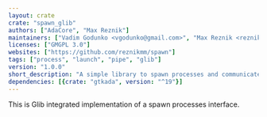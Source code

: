 ```yaml
---
layout: crate
crate: "spawn_glib"
authors: ["AdaCore", "Max Reznik"]
maintainers: ["Vadim Godunko <vgodunko@gmail.com>", "Max Reznik <reznikmm@gmail.com>"]
licenses: ["GMGPL 3.0"]
websites: ["https://github.com/reznikmm/spawn"]
tags: ["process", "launch", "pipe", "glib"]
version: "1.0.0"
short_description: "A simple library to spawn processes and communicate with them."
dependencies: [{crate: "gtkada", version: "^19"}]
---
```

This is Glib integrated implementation of a spawn processes interface.

